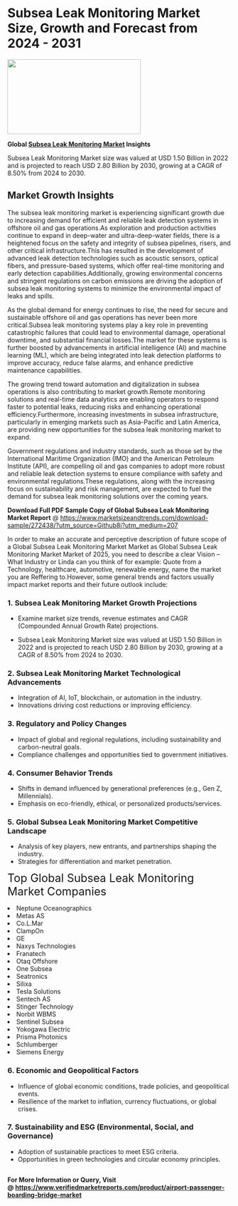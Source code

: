 <H1>Subsea Leak Monitoring Market Size, Growth and Forecast from 2024 - 2031</H1><img class="aligncenter size-medium wp-image-584254" src="https://thirdeyenews.in/wp-content/uploads/2024/09/Global-Market-Research-300x168.jpeg" alt="" width="300" height="168" /><p><strong>Global&nbsp;<a href="https://www.marketsizeandtrends.com/download-sample/272438/?utm_source=Github8j?utm_medium=207">Subsea Leak Monitoring Market</a> Insights</strong></p><p>Subsea Leak Monitoring Market size was valued at USD 1.50 Billion in 2022 and is projected to reach USD 2.80 Billion by 2030, growing at a CAGR of 8.50% from 2024 to 2030.</p><p><h2>Market Growth Insights</h2> <p>The subsea leak monitoring market is experiencing significant growth due to increasing demand for efficient and reliable leak detection systems in offshore oil and gas operations.As exploration and production activities continue to expand in deep-water and ultra-deep-water fields, there is a heightened focus on the safety and integrity of subsea pipelines, risers, and other critical infrastructure.This has resulted in the development of advanced leak detection technologies such as acoustic sensors, optical fibers, and pressure-based systems, which offer real-time monitoring and early detection capabilities.Additionally, growing environmental concerns and stringent regulations on carbon emissions are driving the adoption of subsea leak monitoring systems to minimize the environmental impact of leaks and spills.</p> <p>As the global demand for energy continues to rise, the need for secure and sustainable offshore oil and gas operations has never been more critical.Subsea leak monitoring systems play a key role in preventing catastrophic failures that could lead to environmental damage, operational downtime, and substantial financial losses.The market for these systems is further boosted by advancements in artificial intelligence (AI) and machine learning (ML), which are being integrated into leak detection platforms to improve accuracy, reduce false alarms, and enhance predictive maintenance capabilities.</p> <p>The growing trend toward automation and digitalization in subsea operations is also contributing to market growth.Remote monitoring solutions and real-time data analytics are enabling operators to respond faster to potential leaks, reducing risks and enhancing operational efficiency.Furthermore, increasing investments in subsea infrastructure, particularly in emerging markets such as Asia-Pacific and Latin America, are providing new opportunities for the subsea leak monitoring market to expand.</p> <p>Government regulations and industry standards, such as those set by the International Maritime Organization (IMO) and the American Petroleum Institute (API), are compelling oil and gas companies to adopt more robust and reliable leak detection systems to ensure compliance with safety and environmental regulations.These regulations, along with the increasing focus on sustainability and risk management, are expected to fuel the demand for subsea leak monitoring solutions over the coming years.</p> <p><span class=""><strong>Download Full PDF Sample Copy of Global Subsea Leak Monitoring Market Report</strong> @ <a href="https://www.marketsizeandtrends.com/download-sample/272438/?utm_source=Github8j?utm_medium=207" target="_blank">https://www.marketsizeandtrends.com/download-sample/272438/?utm_source=Github8j?utm_medium=207</a></span></p><p>In order to make an accurate and perceptive description of future scope of a Global&nbsp;Subsea Leak Monitoring Market Market as Global&nbsp;Subsea Leak Monitoring Market Market of 2025, you need to describe a clear Vision &ndash; What Industry or Linda can you think of for example: Quote from a Technology, healthcare, automotive, renewable energy, name the market you are Reffering to.However, some general trends and factors usually impact market reports and their future outlook include:</p><h3>1.&nbsp;<strong>Subsea Leak Monitoring Market Growth Projections</strong></h3><ul><li>Examine market size trends, revenue estimates and CAGR (Compounded Annual Growth Rate) projections.</li><li><p>Subsea Leak Monitoring Market size was valued at USD 1.50 Billion in 2022 and is projected to reach USD 2.80 Billion by 2030, growing at a CAGR of 8.50% from 2024 to 2030.</p></li></ul><h3>2.&nbsp;<strong>Subsea Leak Monitoring Market Technological Advancements</strong></h3><ul><li>Integration of AI, IoT, blockchain, or automation in the industry.</li><li>Innovations driving cost reductions or improving efficiency.</li></ul><h3>3.&nbsp;<strong>Regulatory and Policy Changes</strong></h3><ul><li>Impact of global and regional regulations, including sustainability and carbon-neutral goals.</li><li>Compliance challenges and opportunities tied to government initiatives.</li></ul><h3>4.&nbsp;<strong>Consumer Behavior Trends</strong></h3><ul><li>Shifts in demand influenced by generational preferences (e.g., Gen Z, Millennials).</li><li>Emphasis on eco-friendly, ethical, or personalized products/services.</li></ul><h3>5.&nbsp;<strong>Global Subsea Leak Monitoring Market Competitive Landscape</strong></h3><ul><li>Analysis of key players, new entrants, and partnerships shaping the industry.</li><li>Strategies for differentiation and market penetration.</li></ul><p data-pm-slice="1 1 []"><span style="color: inherit; font-family: inherit; font-size: 25px;">Top Global Subsea Leak Monitoring Market Companies</span></p><div class="" data-test-id=""><p><li>Neptune Oceanographics</li><li> Metas AS</li><li> Co.L.Mar</li><li> ClampOn</li><li> GE</li><li> Naxys Technologies</li><li> Franatech</li><li> Otaq Offshore</li><li> One Subsea</li><li> Seatronics</li><li> Silixa</li><li> Tesla Solutions</li><li> Sentech AS</li><li> Stinger Technology</li><li> Norbit WBMS</li><li> Sentinel Subsea</li><li> Yokogawa Electric</li><li> Prisma Photonics</li><li> Schlumberger</li><li> Siemens Energy</li></p></div><h3>6.&nbsp;<strong>Economic and Geopolitical Factors</strong></h3><ul><li>Influence of global economic conditions, trade policies, and geopolitical events.</li><li>Resilience of the market to inflation, currency fluctuations, or global crises.</li></ul><h3>7.&nbsp;<strong>Sustainability and ESG (Environmental, Social, and Governance)</strong></h3><ul><li>Adoption of sustainable practices to meet ESG criteria.</li><li>Opportunities in green technologies and circular economy principles.</li></ul><h2><strong style="font-size: 14px;">For More Information or Query, Visit @&nbsp;</strong><a style="background-color: #ffffff; font-size: 14px;" href="https://www.marketsizeandtrends.com/report/subsea-leak-monitoring-market/" target="_blank">https://www.verifiedmarketreports.com/product/airport-passenger-boarding-bridge-market</a></h2>
